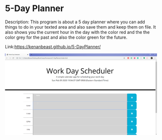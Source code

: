 # 5-Day Planner

Description: This program is about a 5 day planner where you can add things to do in your texted area and also save them and keep them on file. It also shows you the current hour in the day with the color red and the the color grey for the past and also the color green for the future. 

Link:https://kenanbeast.github.io/5-DayPlanner/


![Alt text](./Assets/screenshot.png)

